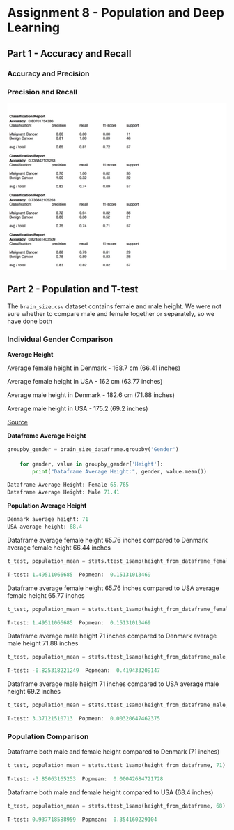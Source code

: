 # Assignment 8 - Population and Deep Learning

## Part 1 - Accuracy and Recall

### Accuracy and Precision

### Precision and Recall

![Text](https://github.com/HakimiX/BusinessIntelligence/blob/master/Assignment8/Model/model.jpg)

## Part 2 - Population and T-test

The `brain_size.csv` dataset contains female and male height. We were not sure whether to compare male and female together or separately, so we have done both

### Individual Gender Comparison

__Average Height__

Average female height in Denmark - 168.7 cm (66.41 inches)

Average female height in USA - 162 cm (63.77 inches)

Average male height in Denmark - 182.6 cm (71.88 inches)

Average male height in USA - 175.2 (69.2 inches)

[Source](http://www.averageheight.co/average-female-height-by-country)

__Dataframe Average Height__

```python
groupby_gender = brain_size_dataframe.groupby('Gender')
    
    for gender, value in groupby_gender['Height']:
        print("Dataframe Average Height:", gender, value.mean())
```
```python
Dataframe Average Height: Female 65.765
Dataframe Average Height: Male 71.41
```

__Population Average Height__ 
```python
Denmark average height: 71
USA average height: 68.4
```

Dataframe average female height 65.76 inches compared to Denmark average female height 66.44 inches
```python
t_test, population_mean = stats.ttest_1samp(height_from_dataframe_female, 66)
```
```python
T-test: 1.49511066685  Popmean:  0.15131013469
```

Dataframe average female height 65.76 inches compared to USA average female height 65.77 inches
```python
t_test, population_mean = stats.ttest_1samp(height_from_dataframe_female, 65)
```
```python
T-test: 1.49511066685  Popmean:  0.15131013469
```

Dataframe average male height 71 inches compared to Denmark average male height 71.88 inches
```python
t_test, population_mean = stats.ttest_1samp(height_from_dataframe_male, 72)
```
```python
T-test: -0.825318221249  Popmean:  0.419433209147
```

Dataframe average male height 71 inches compared to USA average male height 69.2 inches
```python
t_test, population_mean = stats.ttest_1samp(height_from_dataframe_male, 69)
```
```python
T-test: 3.37121510713  Popmean:  0.00320647462375
```

### Population Comparison

Dataframe both male and female height compared to Denmark (71 inches)
```python
t_test, population_mean = stats.ttest_1samp(height_from_dataframe, 71)
```
```python
T-test: -3.85063165253  Popmean:  0.00042684721728
```

Dataframe both male and female height compared to USA (68.4 inches)
```python
t_test, population_mean = stats.ttest_1samp(height_from_dataframe, 68)
```
```python
T-test: 0.937718588959  Popmean:  0.354160229104
```






